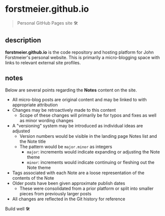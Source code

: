 # forstmeier.github.io

> Personal GitHub Pages site :hammer_and_wrench:

## description

**forstmeier.github.io** is the code repository and hosting platform for
John Forstmeier's personal website. This is primarily a micro-blogging
space with links to relevant external site profiles.

## notes

Below are several points regarding the **Notes** content on the site.

- All micro-blog posts are original content and may be linked to with appropriate attribution
- Changes may be retroactively made to this content
	- Scope of these changes will primarily be for typos and fixes as well as minor wording changes
- A "versioning" system may be introduced as individual ideas are adjusted
	- Version numbers would be visible in the landing page Notes list and the Note title
	- The pattern would be `major.minor` as integers
		- `major`: increments would indicate expanding or adjusting the Note theme
		- `minor`: increments would indicate continuing or fleshing out the Note theme
- Tags associated with each Note are a loose representation of the contents of the Note
- Older posts have been given approximate publish dates
	- These were consolidated from a prior platform or split into smaller pieces from previously larger posts
- All changes are reflected in the Git history for reference

Build well :hammer_and_wrench:

